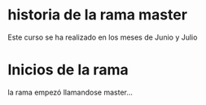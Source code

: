 # historia de la rama master

Este curso se ha realizado en los meses de Junio y Julio


# Inicios de la rama
la rama empezó llamandose master...
